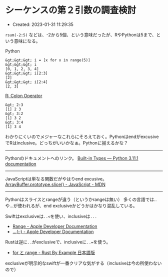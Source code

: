# シーケンスの第２引数の調査検討

- Created: 2023-01-31 11:29:35

`rsum(-2:5)` などは、-2から5個、という意味だったが、RやPythonは5まで、という意味になる。

Python

```
&gt;&gt;&gt; i = [x for x in range(5)]
&gt;&gt;&gt; i
[0, 1, 2, 3, 4]
&gt;&gt;&gt; i[2:3]
[2]
&gt;&gt;&gt; i[2:4]
[2, 3]
```

[R: Colon Operator](https://stat.ethz.ch/R-manual/R-devel/library/base/html/Colon.html)

```
&gt; 2:3
[1] 2 3
&gt; 3:2
[1] 3 2
&gt; 3:4
[1] 3 4
```

わかりにくいのでメジャーなこれらにそろえておく。PythonはendがexcusiveでRはinclusive。どっちがいいかなぁ。Pythonに揃えるかな？

----

Pythonのドキュメントへのリンク。 [Built-in Types — Python 3.11.1 documentation](https://docs.python.org/3/library/stdtypes.html#common-sequence-operations)

----

    
JavaScriptは単なる関数だがやはりend excusive。 [ArrayBuffer.prototype.slice() - JavaScript - MDN](https://developer.mozilla.org/en-US/docs/Web/JavaScript/Reference/Global_Objects/ArrayBuffer/slice)

----

Pythonはスライスとrangeが違う（というかrangeは無い） 多くの言語では..や...が使われるが、end exclusiveかどうかはかなり混乱している。

Swiftはexclusiveは`..<`を使い、inclusiveは`...`

-   [Range - Apple Developer Documentation](https://developer.apple.com/documentation/swift/Range)
-   [...(_:_:) - Apple Developer Documentation](https://developer.apple.com/documentation/swift/comparable/'...(_:_:))

Rustは逆に`..`がexclusiveで、inclusiveに`..=`を使う。

-   [for と range - Rust By Example 日本語版](https://doc.rust-jp.rs/rust-by-example-ja/flow_control/for.html)

exclusiveが明示的なswiftが一番クリアな気がする（inclusiveは今の所使わないので）